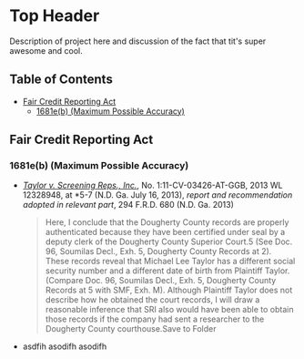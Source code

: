 # Top Header

Description of project here and discussion of the fact that tit's super awesome and cool.

<h2>Table of Contents</h2>

- [Fair Credit Reporting Act](#fair-credit-reporting-act)
  - [1681e(b) (Maximum Possible Accuracy)](#1681eb-maximum-possible-accuracy)

## Fair Credit Reporting Act
### 1681e(b) (Maximum Possible Accuracy)

- [*Taylor v. Screening Reps., Inc.*](https://www.westlaw.com/Document/Ibbd41f1016db11e8b7ce8230219a322d/View/FullText.html?transitionType=Default&contextData=(sc.Default)&VR=3.0&RS=cblt1.0), No. 1:11-CV-03426-AT-GGB, 2013 WL 12328948, at *5-7 (N.D. Ga. July 16, 2013), *report and recommendation adopted in relevant part*, 294 F.R.D. 680 (N.D. Ga. 2013)
    > Here, I conclude that the Dougherty County records are properly authenticated because they have been certified under seal by a deputy clerk of the Dougherty County Superior Court.5 (See Doc. 96, Soumilas Decl., Exh. 5, Dougherty County Records at 2). These records reveal that Michael Lee Taylor has a different social security number and a different date of birth from Plaintiff Taylor. (Compare Doc. 96, Soumilas Decl., Exh. 5, Dougherty County Records at 5 with SMF, Exh. M). Although Plaintiff Taylor does not describe how he obtained the court records, I will draw a reasonable inference that SRI also would have been able to obtain those records if the company had sent a researcher to the Dougherty County courthouse.Save to Folder

- asdfih asodifh asodifh 
